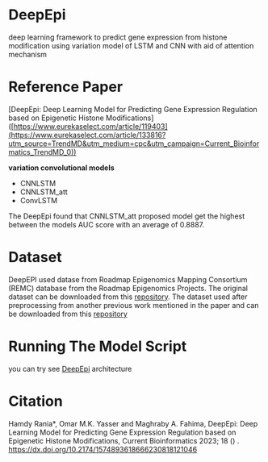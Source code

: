 # DeepEpi
deep learning framework to predict gene expression from histone modification using variation model of LSTM and CNN with aid of attention mechanism
# Reference Paper
[DeepEpi: Deep Learning Model for Predicting Gene Expression Regulation based on Epigenetic Histone Modifications] ([https://www.eurekaselect.com/article/119403](https://www.eurekaselect.com/article/133816?utm_source=TrendMD&utm_medium=cpc&utm_campaign=Current_Bioinformatics_TrendMD_0))

__variation convolutional models__

* CNNLSTM
* CNNLSTM_att
* ConvLSTM

The DeepEpi found that CNNLSTM_att proposed model get the highest between the models AUC score with an average of 0.8887. 

# Dataset 
DeepEPI used datase from Roadmap Epigenomics Mapping Consortium (REMC) database from the Roadmap Epigenomics Projects. The original dataset can be downloaded from this [repository](https://egg2.wustl.edu/roadmap/web_portal/processed_data.html).
The dataset used after preprocessing from another previous work mentioned in the paper and can be downloaded from this [repository](https://github.com/ly-zhu/CRNN-gene-expression-with-histone-modifications)




# Running The Model Script

you can try see [DeepEpi](https://github.com/RaniaHamdy/DeepEpi/blob/main/DeepEpi.ipynb) architecture  

# Citation
Hamdy Rania*, Omar M.K. Yasser and Maghraby A. Fahima, DeepEpi: Deep Learning Model for Predicting Gene Expression Regulation based on Epigenetic Histone Modifications, Current Bioinformatics 2023; 18 () . https://dx.doi.org/10.2174/1574893618666230818121046
